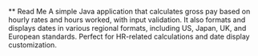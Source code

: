 ** Read Me
A simple Java application that calculates gross pay based on hourly rates and hours worked, with input validation. It also formats and displays dates in various regional formats, including US, Japan, UK, and European standards. Perfect for HR-related calculations and date display customization.

